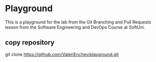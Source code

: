 # Playground
This is a playground for the lab from the Git Branching and Pull Requests lesson from the Software Engineering and DevOps Course at SoftUni.

## copy repository
git clone https://github.com/ValeriEnchev/playground.git
